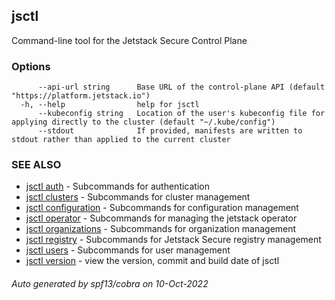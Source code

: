 ## jsctl

Command-line tool for the Jetstack Secure Control Plane

### Options

```
      --api-url string      Base URL of the control-plane API (default "https://platform.jetstack.io")
  -h, --help                help for jsctl
      --kubeconfig string   Location of the user's kubeconfig file for applying directly to the cluster (default "~/.kube/config")
      --stdout              If provided, manifests are written to stdout rather than applied to the current cluster
```

### SEE ALSO

* [jsctl auth](jsctl_auth.md)	 - Subcommands for authentication
* [jsctl clusters](jsctl_clusters.md)	 - Subcommands for cluster management
* [jsctl configuration](jsctl_configuration.md)	 - Subcommands for configuration management
* [jsctl operator](jsctl_operator.md)	 - Subcommands for managing the jetstack operator
* [jsctl organizations](jsctl_organizations.md)	 - Subcommands for organization management
* [jsctl registry](jsctl_registry.md)	 - Subcommands for Jetstack Secure registry management
* [jsctl users](jsctl_users.md)	 - Subcommands for user management
* [jsctl version](jsctl_version.md)	 - view the version, commit and build date of jsctl

###### Auto generated by spf13/cobra on 10-Oct-2022
